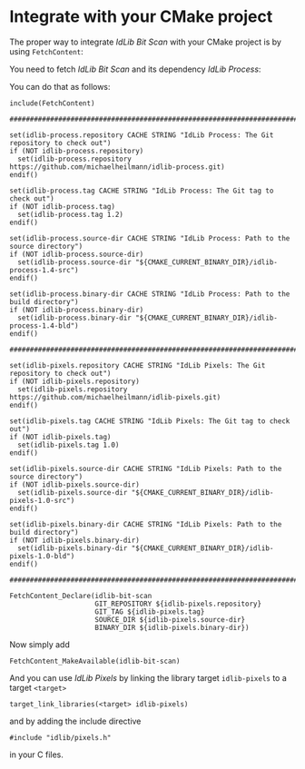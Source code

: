 # Integrate with your CMake project
The proper way to integrate *IdLib Bit Scan* with your CMake project is by using `FetchContent`:

You need to fetch *IdLib Bit Scan* and its dependency *IdLib Process*:

You can do that as follows:

```
include(FetchContent)

#######################################################################################################################

set(idlib-process.repository CACHE STRING "IdLib Process: The Git repository to check out")
if (NOT idlib-process.repository)
  set(idlib-process.repository https://github.com/michaelheilmann/idlib-process.git)
endif()

set(idlib-process.tag CACHE STRING "IdLib Process: The Git tag to check out")
if (NOT idlib-process.tag)
  set(idlib-process.tag 1.2)
endif()

set(idlib-process.source-dir CACHE STRING "IdLib Process: Path to the source directory")
if (NOT idlib-process.source-dir)
  set(idlib-process.source-dir "${CMAKE_CURRENT_BINARY_DIR}/idlib-process-1.4-src")
endif()

set(idlib-process.binary-dir CACHE STRING "IdLib Process: Path to the build directory")
if (NOT idlib-process.binary-dir)
  set(idlib-process.binary-dir "${CMAKE_CURRENT_BINARY_DIR}/idlib-process-1.4-bld")
endif()
                    
#######################################################################################################################

set(idlib-pixels.repository CACHE STRING "IdLib Pixels: The Git repository to check out")
if (NOT idlib-pixels.repository)
  set(idlib-pixels.repository https://github.com/michaelheilmann/idlib-pixels.git)
endif()

set(idlib-pixels.tag CACHE STRING "IdLib Pixels: The Git tag to check out")
if (NOT idlib-pixels.tag)
  set(idlib-pixels.tag 1.0)
endif()

set(idlib-pixels.source-dir CACHE STRING "IdLib Pixels: Path to the source directory")
if (NOT idlib-pixels.source-dir)
  set(idlib-pixels.source-dir "${CMAKE_CURRENT_BINARY_DIR}/idlib-pixels-1.0-src")
endif()

set(idlib-pixels.binary-dir CACHE STRING "IdLib Pixels: Path to the build directory")
if (NOT idlib-pixels.binary-dir)
  set(idlib-pixels.binary-dir "${CMAKE_CURRENT_BINARY_DIR}/idlib-pixels-1.0-bld")
endif()

#######################################################################################################################

FetchContent_Declare(idlib-bit-scan
                     GIT_REPOSITORY ${idlib-pixels.repository}
                     GIT_TAG ${idlib-pixels.tag}
                     SOURCE_DIR ${idlib-pixels.source-dir}
                     BINARY_DIR ${idlib-pixels.binary-dir})

```

Now simply add
```
FetchContent_MakeAvailable(idlib-bit-scan)
```
And you can use *IdLib Pixels* by linking the library target `idlib-pixels` to a target `<target>`
```
target_link_libraries(<target> idlib-pixels)
```
and by adding the include directive  
```
#include "idlib/pixels.h"
```
in your C files.
